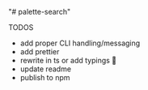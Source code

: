"# palette-search" 

TODOS
* add proper CLI handling/messaging
* add prettier
* rewrite in ts or add typings 🦄
* update readme
* publish to npm
